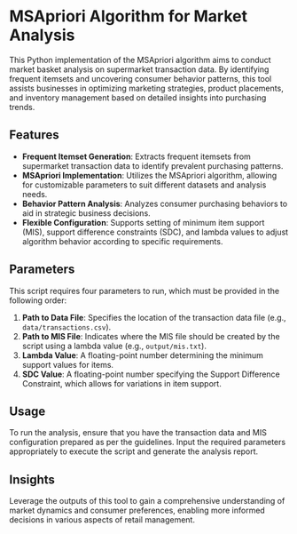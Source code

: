 # MSApriori Algorithm for Market Analysis
This Python implementation of the MSApriori algorithm aims to conduct market basket analysis on supermarket transaction data. By identifying frequent itemsets and uncovering consumer behavior patterns, this tool assists businesses in optimizing marketing strategies, product placements, and inventory management based on detailed insights into purchasing trends.

## Features
- **Frequent Itemset Generation**: Extracts frequent itemsets from supermarket transaction data to identify prevalent purchasing patterns.
- **MSApriori Implementation**: Utilizes the MSApriori algorithm, allowing for customizable parameters to suit different datasets and analysis needs.
- **Behavior Pattern Analysis**: Analyzes consumer purchasing behaviors to aid in strategic business decisions.
- **Flexible Configuration**: Supports setting of minimum item support (MIS), support difference constraints (SDC), and lambda values to adjust algorithm behavior according to specific requirements.

## Parameters
This script requires four parameters to run, which must be provided in the following order:
1. **Path to Data File**: Specifies the location of the transaction data file (e.g., `data/transactions.csv`).
2. **Path to MIS File**: Indicates where the MIS file should be created by the script using a lambda value (e.g., `output/mis.txt`).
3. **Lambda Value**: A floating-point number determining the minimum support values for items.
4. **SDC Value**: A floating-point number specifying the Support Difference Constraint, which allows for variations in item support.

## Usage
To run the analysis, ensure that you have the transaction data and MIS configuration prepared as per the guidelines. Input the required parameters appropriately to execute the script and generate the analysis report.

## Insights
Leverage the outputs of this tool to gain a comprehensive understanding of market dynamics and consumer preferences, enabling more informed decisions in various aspects of retail management.
